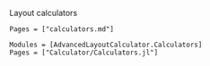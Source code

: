 Layout calculators

```@index
Pages = ["calculators.md"]
```

```@autodocs
Modules = [AdvancedLayoutCalculator.Calculators]
Pages = ["Calculator/Calculators.jl"]
```